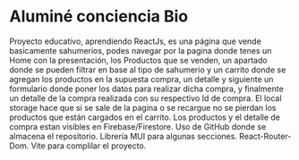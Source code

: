 # Aluminé conciencia Bio

Proyecto educativo, aprendiendo ReactJs, es una página que vende basicamente sahumerios, podes navegar por la pagina donde tenes un Home con la presentación, los Productos que se venden, un apartado donde se pueden filtrar en base al tipo de sahumerio y un carrito donde se agregan los productos en la supuesta compra, un detalle y siguiente un formulario donde poner los datos para realizar dicha compra, y finalmente un detalle de la compra realizada con su respectivo Id de compra.
El local storage hace que si se sale de la pagina o se recargue no se pierdan los productos que están cargados en el carrito. 
Los productos y el detalle de compra estan visibles en Firebase/Firestore.
Uso de GitHub donde se almacena el repositorio.
Librería MUI para algunas secciones.
React-Router-Dom.
Vite para complilar el proyecto.